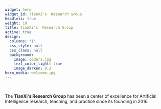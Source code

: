 ```yaml
---
widget: hero
widget_id: TianXi's  Research Group
headless: true
weight: 10
title: TianXi's  Research Group
active: true
design:
  columns: "1"
  css_style: null
  css_class: null
  background:
    image: coders.jpg
    text_color_light: true
    image_darken: 0.2
hero_media: welcome.jpg
---
```

<br>

The **TianXi's Research Group** has been a center of excellence for Artificial Intelligence research, teaching, and practice since its founding in 2016.